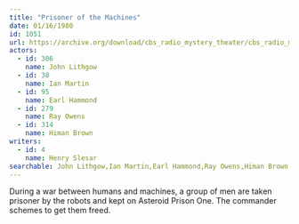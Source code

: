 ```yaml
---
title: "Prisoner of the Machines"
date: 01/16/1980
id: 1051
url: https://archive.org/download/cbs_radio_mystery_theater/cbs_radio_mystery_theater-1051-1100.zip/cbs_radio_mystery_theater-1051-1100%2Fcbsrmt_1051_prisoner_of_the_machines.mp3
actors:  
  - id: 306
    name: John Lithgow  
  - id: 38
    name: Ian Martin  
  - id: 95
    name: Earl Hammond  
  - id: 279
    name: Ray Owens  
  - id: 314
    name: Himan Brown
writers:  
  - id: 4
    name: Henry Slesar
searchable: John Lithgow,Ian Martin,Earl Hammond,Ray Owens,Himan Brown Henry Slesar
---
```

During a war between humans and machines, a group of men are taken prisoner by the robots and kept on Asteroid Prison One. The commander schemes to get them freed.